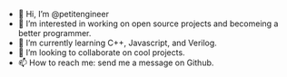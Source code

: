 - 👋 Hi, I’m @petitengineer
- 👀 I’m interested in working on open source projects and becomeing a better programmer.
- 🌱 I’m currently learning C++, Javascript, and Verilog.
- 💞️ I’m looking to collaborate on cool projects.
- 📫 How to reach me: send me a message on Github.
<!---
petitengineer/petitengineer is a ✨ special ✨ repository because its `README.md` (this file) appears on your GitHub profile.
You can click the Preview link to take a look at your changes.
--->

